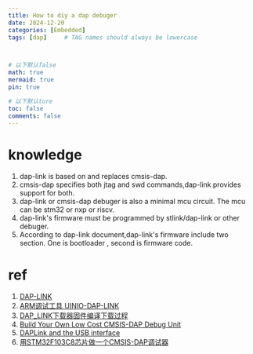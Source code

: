 ```yaml
---
title: How to diy a dap debuger
date: 2024-12-20
categories: [Embedded]
tags: [dap]     # TAG names should always be lowercase



# 以下默认false
math: true
mermaid: true
pin: true

# 以下默认ture
toc: false
comments: false
---
```


# knowledge
1. dap-link is based on and replaces cmsis-dap. 
2. cmsis-dap specifies both jtag and swd commands,dap-link provides support for both.
3. dap-link or cmsis-dap debuger is also a minimal mcu circuit. The mcu can be stm32 or nxp or riscv.
4. dap-link's firmware must be programmed by stlink/dap-link or other debuger.
5. According to dap-link document,dap-link's firmware include two section. One is bootloader , second is firmware code.


# ref
1. [DAP-LINK](https://github.com/ARMmbed/DAPLink/tree/main)
2. [ARM调试工具 UINIO-DAP-LINK](http://www.uinio.com/Project/UINIO-DAP-Link/#dap-link-%E7%AE%80%E4%BB%8B)
3. [DAP_LINK下载器固件编译下载过程](https://blog.csdn.net/weixin_45829708/article/details/124359707)
4. [Build Your Own Low Cost CMSIS-DAP Debug Unit](https://ravikiranb.com/projects/cmsis-dap-debug/)
5. [DAPLink and the USB interface](https://tech.microbit.org/software/daplink-interface/)
6. [用STM32F103C8芯片做一个CMSIS-DAP调试器](http://wiki.geniekits.com//zh/usb_express/cmsis-dap#dokuwiki__top)
